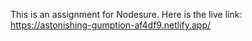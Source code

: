 This is an assignment for Nodesure.
Here is the live link: https://astonishing-gumption-af4df9.netlify.app/
